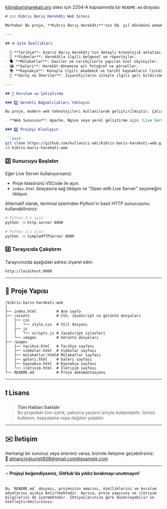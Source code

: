 [kibrisbarisharekati.org](https://kibrisbarisharekati.org) sitesi için 2204-A kapsamında bir `README.md` dosyası:

```markdown
# 🇨🇾 Kıbrıs Barış Harekâtı Web Sitesi

Merhaba! Bu proje, **Kıbrıs Barış Harekâtı**'nın 50. yıl dönümünü anmak ve bu önemli tarihî olayı daha geniş kitlelere tanıtmak amacıyla oluşturulmuş bir web sitesidir. Site, harekâtın tarihçesini, görsel materyallerini ve ilgili kaynakları içermektedir.

---

## 🌐 Site Özellikleri

- 📅 **Tarihçe**: Kıbrıs Barış Harekâtı'nın detaylı kronolojik anlatımı.
- 🎥 **Videolar**: Harekâtla ilgili belgesel ve röportajlar.
- 🗣️ **Mülakatlar**: Gaziler ve tarihçilerle yapılan özel söyleşiler.
- 🖼️ **Galeri**: Harekât dönemine ait fotoğraf ve görseller.
- 📚 **Kaynakça**: Konuyla ilgili akademik ve tarihî kaynakların listesi.
- 💬 **Görüş ve Öneriler**: Ziyaretçilerin siteyle ilgili geri bildirimde bulunabileceği bölüm.

---

## 🚀 Kurulum ve Çalıştırma

### 1️⃣ Gerekli Bağımlılıkları Yükleyin

Bu proje, modern web teknolojileri kullanılarak geliştirilmiştir. Çalıştırabilmek için aşağıdaki adımları izleyin:

- **Web Sunucusu**: Apache, Nginx veya yerel geliştirme için [Live Server](https://marketplace.visualstudio.com/items?itemName=ritwickdey.LiveServer) gibi bir araç.

### 2️⃣ Projeyi Klonlayın

```bash
git clone https://github.com/kullanici-adi/kibris-baris-harekati-web.git
cd kibris-baris-harekati-web
```

### 3️⃣ Sunucuyu Başlatın

Eğer Live Server kullanıyorsanız:

- Proje klasörünü VSCode ile açın.
- `index.html` dosyasına sağ tıklayın ve "Open with Live Server" seçeneğini tıklayın.

Alternatif olarak, terminal üzerinden Python'ın basit HTTP sunucusunu kullanabilirsiniz:

```bash
# Python 3.x için
python -m http.server 8000

# Python 2.x için
python -m SimpleHTTPServer 8000
```

### 4️⃣ Tarayıcıda Çalıştırın

Tarayıcınızda aşağıdaki adresi ziyaret edin:

```
http://localhost:8000
```

---

## 📁 Proje Yapısı

```
/kibris-baris-harekati-web
│
├── index.html         # Ana sayfa
├── /assets            # CSS, JavaScript ve görüntü dosyaları
│   ├── css
│   │   └── style.css  # Stil dosyası
│   ├── js
│   │   └── scripts.js # JavaScript işlevleri
│   └── images         # Görüntü dosyaları
├── /pages
│   ├── tarihce.html   # Tarihçe sayfası
│   ├── videolar.html  # Videolar sayfası
│   ├── mulakatlar.html# Mülakatlar sayfası
│   ├── galeri.html    # Galeri sayfası
│   ├── kaynakca.html  # Kaynakça sayfası
│   └── iletisim.html  # İletişim sayfası
└── README.md          # Proje dokümantasyonu
```

---

## ❗ Lisans

> **Tüm Hakları Saklıdır**  
> Bu projedeki tüm içerik, yalnızca yazarın izniyle kullanılabilir. İzinsiz kullanım, kopyalama veya dağıtım yasaktır.

---

## ✉️ İletişim

Herhangi bir sorunuz veya öneriniz varsa, bizimle iletişime geçebilirsiniz:  
📧 [almanciogluyigit838@gmail.com@example.com](mailto:gladionincx190@gmail.com)

---

⭐ **Projeyi beğendiyseniz, GitHub'da yıldız bırakmayı unutmayın!**
```

Bu `README.md` dosyası, projenizin amacını, özelliklerini ve kurulum adımlarını açıkça belirtmektedir. Ayrıca, proje yapısını ve iletişim bilgilerini de içermektedir. İhtiyaçlarınıza göre düzenleyebilir ve özelleştirebilirsiniz. 
